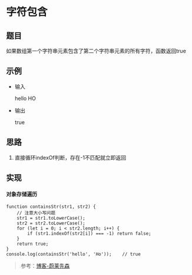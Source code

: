 <!--
 * @Description: 字符包含
 * @Date: 2020-01-23 08:52:18
 * @LastEditors  : phoebus
 * @LastEditTime : 2020-01-23 09:03:43
 * @tags: 程序
 -->

# 字符包含

## 题目

如果数组第一个字符串元素包含了第二个字符串元素的所有字符，函数返回true

## 示例

* 输入

	hello	HO

* 输出

	true

## 思路

1. 直接循环indexOf判断，存在-1不匹配就立即返回

## 实现

#### 对象存储遍历

``` JS
function containsStr(str1, str2) {
	// 注意大小写问题
	str1 = str1.toLowerCase();
	str2 = str2.toLowerCase();
	for (let i = 0; i < str2.length; i++) {
		if (str1.indexOf(str2[i]) === -1) return false;
	}
	return true;
}
console.log(containsStr('hello', 'Ho'));	// true
```

> 参考：[博客-蔚莱先森](https://blog.csdn.net/mr_javascript/article/details/79779598)
